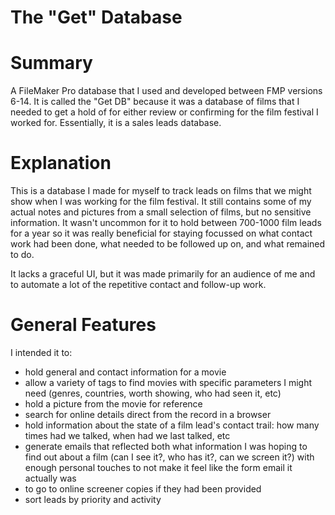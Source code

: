 The "Get" Database
==================

Summary
=======
A FileMaker Pro database that I used and developed between FMP versions 6-14. It is called the "Get DB" because it was a database of films that I needed to get a hold of for either review or confirming for the film festival I worked for. Essentially, it is a sales leads database.

Explanation
===========
This is a database I made for myself to track leads on films that we might show when I was working for the film festival. It still contains some of my actual notes and pictures from a small selection of films, but no sensitive information. It wasn't uncommon for it to hold between 700-1000 film leads for a year so it was really beneficial for staying focussed on what contact work had been done, what needed to be followed up on, and what remained to do.

It lacks a graceful UI, but it was made primarily for an audience of me and to automate a lot of the repetitive contact and follow-up work.

General Features
================
I intended it to:
  - hold general and contact information for a movie
  - allow a variety of tags to find movies with specific parameters I might need (genres, countries, worth showing, who had seen it, etc)
  - hold a picture from the movie for reference
  - search for online details direct from the record in a browser
  - hold information about the state of a film lead's contact trail: how many times had we talked, when had we last talked, etc
  - generate emails that reflected both what information I was hoping to find out about a film (can I see it?, who has it?, can we screen it?) with enough personal touches to not make it feel like the form email it actually was
  - to go to online screener copies if they had been provided
  - sort leads by priority and activity
